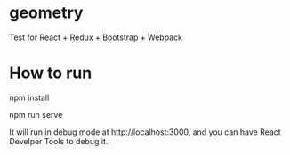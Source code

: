# geometry
Test for React + Redux + Bootstrap + Webpack

# How to run
npm install

npm run serve

It will run in debug mode at http://localhost:3000, and you can have React Develper Tools to debug it.
